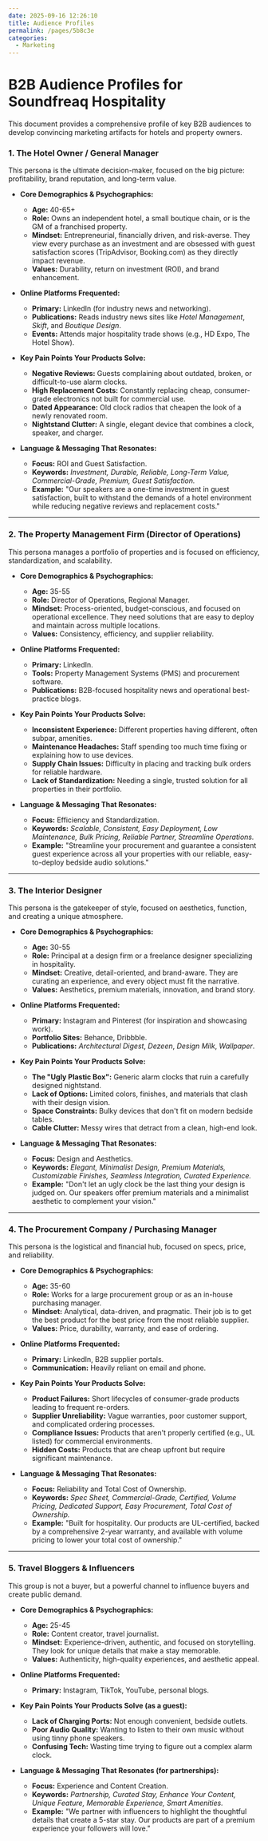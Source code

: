 ```yaml
---
date: 2025-09-16 12:26:10
title: Audience Profiles
permalink: /pages/5b8c3e
categories:
  - Marketing
---
```


# B2B Audience Profiles for Soundfreaq Hospitality

This document provides a comprehensive profile of key B2B audiences to develop convincing marketing artifacts for hotels and property owners.

<!-- more -->

### **1. The Hotel Owner / General Manager**

This persona is the ultimate decision-maker, focused on the big picture: profitability, brand reputation, and long-term value.

- **Core Demographics & Psychographics:**

  - **Age:** 40-65+
  - **Role:** Owns an independent hotel, a small boutique chain, or is the GM of a franchised property.
  - **Mindset:** Entrepreneurial, financially driven, and risk-averse. They view every purchase as an investment and are obsessed with guest satisfaction scores (TripAdvisor, Booking.com) as they directly impact revenue.
  - **Values:** Durability, return on investment (ROI), and brand enhancement.

- **Online Platforms Frequented:**

  - **Primary:** LinkedIn (for industry news and networking).
  - **Publications:** Reads industry news sites like _Hotel Management_, _Skift_, and _Boutique Design_.
  - **Events:** Attends major hospitality trade shows (e.g., HD Expo, The Hotel Show).

- **Key Pain Points Your Products Solve:**

  - **Negative Reviews:** Guests complaining about outdated, broken, or difficult-to-use alarm clocks.
  - **High Replacement Costs:** Constantly replacing cheap, consumer-grade electronics not built for commercial use.
  - **Dated Appearance:** Old clock radios that cheapen the look of a newly renovated room.
  - **Nightstand Clutter:** A single, elegant device that combines a clock, speaker, and charger.

- **Language & Messaging That Resonates:**
  - **Focus:** ROI and Guest Satisfaction.
  - **Keywords:** _Investment, Durable, Reliable, Long-Term Value, Commercial-Grade, Premium, Guest Satisfaction._
  - **Example:** "Our speakers are a one-time investment in guest satisfaction, built to withstand the demands of a hotel environment while reducing negative reviews and replacement costs."

---

### **2. The Property Management Firm (Director of Operations)**

This persona manages a portfolio of properties and is focused on efficiency, standardization, and scalability.

- **Core Demographics & Psychographics:**

  - **Age:** 35-55
  - **Role:** Director of Operations, Regional Manager.
  - **Mindset:** Process-oriented, budget-conscious, and focused on operational excellence. They need solutions that are easy to deploy and maintain across multiple locations.
  - **Values:** Consistency, efficiency, and supplier reliability.

- **Online Platforms Frequented:**

  - **Primary:** LinkedIn.
  - **Tools:** Property Management Systems (PMS) and procurement software.
  - **Publications:** B2B-focused hospitality news and operational best-practice blogs.

- **Key Pain Points Your Products Solve:**

  - **Inconsistent Experience:** Different properties having different, often subpar, amenities.
  - **Maintenance Headaches:** Staff spending too much time fixing or explaining how to use devices.
  - **Supply Chain Issues:** Difficulty in placing and tracking bulk orders for reliable hardware.
  - **Lack of Standardization:** Needing a single, trusted solution for all properties in their portfolio.

- **Language & Messaging That Resonates:**
  - **Focus:** Efficiency and Standardization.
  - **Keywords:** _Scalable, Consistent, Easy Deployment, Low Maintenance, Bulk Pricing, Reliable Partner, Streamline Operations._
  - **Example:** "Streamline your procurement and guarantee a consistent guest experience across all your properties with our reliable, easy-to-deploy bedside audio solutions."

---

### **3. The Interior Designer**

This persona is the gatekeeper of style, focused on aesthetics, function, and creating a unique atmosphere.

- **Core Demographics & Psychographics:**

  - **Age:** 30-55
  - **Role:** Principal at a design firm or a freelance designer specializing in hospitality.
  - **Mindset:** Creative, detail-oriented, and brand-aware. They are curating an experience, and every object must fit the narrative.
  - **Values:** Aesthetics, premium materials, innovation, and brand story.

- **Online Platforms Frequented:**

  - **Primary:** Instagram and Pinterest (for inspiration and showcasing work).
  - **Portfolio Sites:** Behance, Dribbble.
  - **Publications:** _Architectural Digest_, _Dezeen_, _Design Milk_, _Wallpaper_.

- **Key Pain Points Your Products Solve:**

  - **The "Ugly Plastic Box":** Generic alarm clocks that ruin a carefully designed nightstand.
  - **Lack of Options:** Limited colors, finishes, and materials that clash with their design vision.
  - **Space Constraints:** Bulky devices that don't fit on modern bedside tables.
  - **Cable Clutter:** Messy wires that detract from a clean, high-end look.

- **Language & Messaging That Resonates:**
  - **Focus:** Design and Aesthetics.
  - **Keywords:** _Elegant, Minimalist Design, Premium Materials, Customizable Finishes, Seamless Integration, Curated Experience._
  - **Example:** "Don't let an ugly clock be the last thing your design is judged on. Our speakers offer premium materials and a minimalist aesthetic to complement your vision."

---

### **4. The Procurement Company / Purchasing Manager**

This persona is the logistical and financial hub, focused on specs, price, and reliability.

- **Core Demographics & Psychographics:**

  - **Age:** 35-60
  - **Role:** Works for a large procurement group or as an in-house purchasing manager.
  - **Mindset:** Analytical, data-driven, and pragmatic. Their job is to get the best product for the best price from the most reliable supplier.
  - **Values:** Price, durability, warranty, and ease of ordering.

- **Online Platforms Frequented:**

  - **Primary:** LinkedIn, B2B supplier portals.
  - **Communication:** Heavily reliant on email and phone.

- **Key Pain Points Your Products Solve:**

  - **Product Failures:** Short lifecycles of consumer-grade products leading to frequent re-orders.
  - **Supplier Unreliability:** Vague warranties, poor customer support, and complicated ordering processes.
  - **Compliance Issues:** Products that aren't properly certified (e.g., UL listed) for commercial environments.
  - **Hidden Costs:** Products that are cheap upfront but require significant maintenance.

- **Language & Messaging That Resonates:**
  - **Focus:** Reliability and Total Cost of Ownership.
  - **Keywords:** _Spec Sheet, Commercial-Grade, Certified, Volume Pricing, Dedicated Support, Easy Procurement, Total Cost of Ownership._
  - **Example:** "Built for hospitality. Our products are UL-certified, backed by a comprehensive 2-year warranty, and available with volume pricing to lower your total cost of ownership."

---

### **5. Travel Bloggers & Influencers**

This group is not a buyer, but a powerful channel to influence buyers and create public demand.

- **Core Demographics & Psychographics:**

  - **Age:** 25-45
  - **Role:** Content creator, travel journalist.
  - **Mindset:** Experience-driven, authentic, and focused on storytelling. They look for unique details that make a stay memorable.
  - **Values:** Authenticity, high-quality experiences, and aesthetic appeal.

- **Online Platforms Frequented:**

  - **Primary:** Instagram, TikTok, YouTube, personal blogs.

- **Key Pain Points Your Products Solve (as a guest):**

  - **Lack of Charging Ports:** Not enough convenient, bedside outlets.
  - **Poor Audio Quality:** Wanting to listen to their own music without using tinny phone speakers.
  - **Confusing Tech:** Wasting time trying to figure out a complex alarm clock.

- **Language & Messaging That Resonates (for partnerships):**
  - **Focus:** Experience and Content Creation.
  - **Keywords:** _Partnership, Curated Stay, Enhance Your Content, Unique Feature, Memorable Experience, Smart Amenities._
  - **Example:** "We partner with influencers to highlight the thoughtful details that create a 5-star stay. Our products are part of a premium experience your followers will love."
